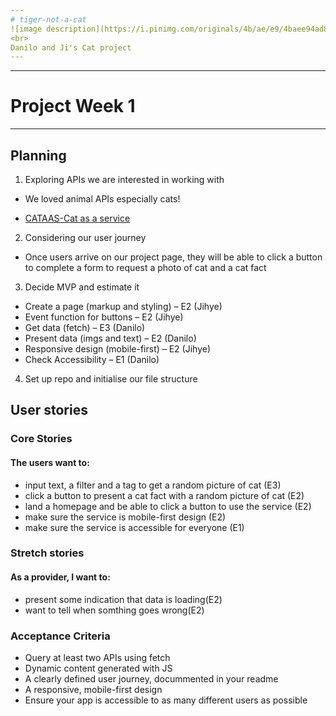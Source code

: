 ```yaml
---
# tiger-not-a-cat
![image description](https://i.pinimg.com/originals/4b/ae/e9/4baee94ad8634680ebd9cbf372f9888e.gif)
<br>
Danilo and Ji's Cat project
---
```


---

# Project Week 1

---

## Planning

1. Exploring APIs we are interested in working with

- We loved animal APIs especially cats!

- [CATAAS-Cat as a service](https://cataas.com/#/)

2. Considering our user journey

- Once users arrive on our project page, they will be able to click a button to complete a form to request a photo of cat and a cat fact

3. Decide MVP and estimate it

- Create a page (markup and styling) – E2 (Jihye)
- Event function for buttons – E2 (Jihye)
- Get data (fetch) – E3 (Danilo)
- Present data (imgs and text) – E2 (Danilo)
- Responsive design (mobile-first) – E2 (Jihye)
- Check Accessibility – E1 (Danilo)

4. Set up repo and initialise our file structure

## User stories

### Core Stories

#### The users want to:

- input text, a filter and a tag to get a random picture of cat (E3)
- click a button to present a cat fact with a random picture of cat (E2)
- land a homepage and be able to click a button to use the service (E2)
- make sure the service is mobile-first design (E2)
- make sure the service is accessible for everyone (E1)

### Stretch stories

#### As a provider, I want to:

- present some indication that data is loading(E2)
- want to tell when somthing goes wrong(E2)

### Acceptance Criteria

- Query at least two APIs using fetch
- Dynamic content generated with JS
- A clearly defined user journey, docummented in your readme
- A responsive, mobile-first design
- Ensure your app is accessible to as many different users as possible
